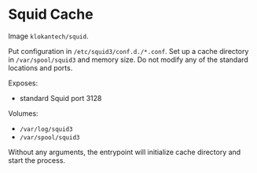 # Squid Cache

Image `klokantech/squid`.

Put configuration in `/etc/squid3/conf.d./*.conf`.
Set up a cache directory in `/var/spool/squid3`
and memory size. Do not modify any of the standard
locations and ports.

Exposes:

- standard Squid port 3128

Volumes:

- `/var/log/squid3`
- `/var/spool/squid3`

Without any arguments, the entrypoint will initialize cache
directory and start the process.

